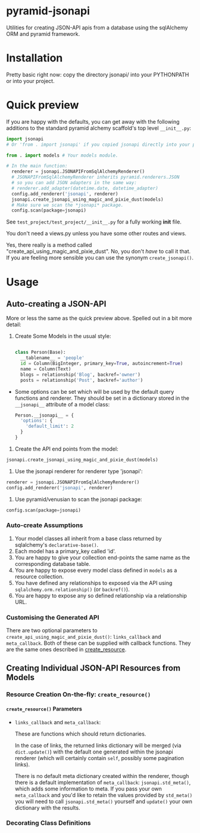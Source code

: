 # pyramid-jsonapi

Utilities for creating JSON-API apis from a database using the sqlAlchemy ORM and pyramid framework.

# Installation

Pretty basic right now: copy the directory jsonapi/ into your PYTHONPATH or into your project.

# Quick preview

If you are happy with the defaults, you can get away with the following additions to the standard pyramid alchemy scaffold's top level `__init__.py`:

```python
import jsonapi
# Or 'from . import jsonapi' if you copied jsonapi directly into your project.

from . import models # Your models module.

# In the main function:
  renderer = jsonapi.JSONAPIFromSqlAlchemyRenderer()
  # JSONAPIFromSqlAlchemyRenderer inherits pyramid.renderers.JSON
  # so you can add JSON adapters in the same way:
  # renderer.add_adapter(datetime.date, datetime_adapter)
  config.add_renderer('jsonapi', renderer)
  jsonapi.create_jsonapi_using_magic_and_pixie_dust(models)
  # Make sure we scan the *jsonapi* package.
  config.scan(package=jsonapi)
```

See `test_project/test_project/__init__.py` for a fully working __init__ file.

You don't need a views.py unless you have some other routes and views.

Yes, there really is a method called "create_api_using_magic_and_pixie_dust". No, you don't *have* to call it that. If you are feeling more sensible you can use the synonym `create_jsonapi()`.

# Usage

## Auto-creating a JSON-API

More or less the same as the quick preview above. Spelled out in a bit more detail:

1. Create Some Models in the usual style:

    ```python

    class Person(Base):
      __tablename__ = 'people'
      id = Column(BigInteger, primary_key=True, autoincrement=True)
      name = Column(Text)
      blogs = relationship('Blog', backref='owner')
      posts = relationship('Post', backref='author')
    ```
  * Some options can be set which will be used by the default query functions
    and renderer. They should be set in a dictionary stored in the `__jsonapi__`
    attribute of a model class:

    ```python
    Person.__jsonapi__ = {
      'options': {
        'default_limit': 2
      }
    }
    ```

1. Create the API end points from the model:

  ```python
  jsonapi.create_jsonapi_using_magic_and_pixie_dust(models)
  ```

1. Use the jsonapi renderer for renderer type 'jsonapi':

  ```python
  renderer = jsonapi.JSONAPIFromSqlAlchemyRenderer()
  config.add_renderer('jsonapi', renderer)
  ```

1. Use pyramid/venusian to scan the jsonapi package:

  ```python
  config.scan(package=jsonapi)
  ```

### Auto-create Assumptions

1. Your model classes all inherit from a base class returned by sqlalchemy's `declarative-base()`.
1. Each model has a primary_key called 'id'.
1. You are happy to give your collection end-points the same name as the corresponding database table.
1. You are happy to expose every model class defined in `models` as a resource collection.
1. You have defined any relationships to exposed via the API using `sqlalchemy.orm.relationship()` (or `backref()`).
1. You are happy to expose any so defined relationship via a relationship URL.

### Customising the Generated API

There are two optional parameters to `create_api_using_magic_and_pixie_dust()`:
`links_callback` and `meta_callback`. Both of these can be supplied with callback functions. They are the same ones described in [create_resource](#create_resource).
## Creating Individual JSON-API Resources from Models

### <a name="create_resource"></a>Resource Creation On-the-fly: `create_resource()`

#### `create_resource()` Parameters

* `links_callback` and `meta_callback`:

  These are functions which should return dictionaries.

  In the case of links, the returned links dictionary will be merged (via
  `dict.update()`) with the default one generated within the jsonapi renderer
  (which will certainly contain `self`, possibly some pagination links).

  There is no default meta dictionary created within the renderer, though there
  is a default implementation of `meta_callback`: `jsonapi.std_meta()`, which
  adds some information to meta. If you pass your own `meta_callback` and you'd
  like to retain the values provided by `std_meta()` you will need to call
  `jsonapi.std_meta()` yourself and `update()` your own dictionary with the
  results.


### Decorating Class Definitions
